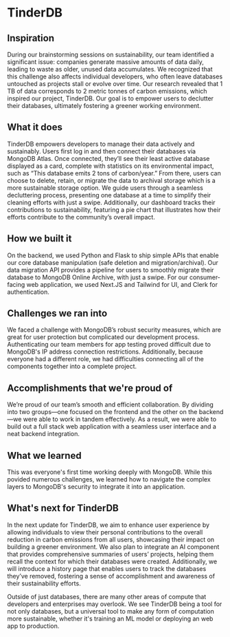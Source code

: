 # TinderDB

## Inspiration
During our brainstorming sessions on sustainability, our team identified a significant issue: companies generate massive amounts of data daily, leading to waste as older, unused data accumulates. We recognized that this challenge also affects individual developers, who often leave databases untouched as projects stall or evolve over time. Our research revealed that 1 TB of data corresponds to 2 metric tonnes of carbon emissions, which inspired our project, TinderDB. Our goal is to empower users to declutter their databases, ultimately fostering a greener working environment.
## What it does
TinderDB empowers developers to manage their data actively and sustainably. Users first log in and then connect their databases via MongoDB Atlas. Once connected, they’ll see their least active database displayed as a card, complete with statistics on its environmental impact, such as “This database emits 2 tons of carbon/year.” From there, users can choose to delete, retain, or migrate the data to archival storage which is a more sustainable storage option. We guide users through a seamless decluttering process, presenting one database at a time to simplify their cleaning efforts with just a swipe. Additionally, our dashboard tracks their contributions to sustainability, featuring a pie chart that illustrates how their efforts contribute to the community’s overall impact.
## How we built it
On the backend, we used Python and Flask to ship simple APIs that enable our core database manipulation (safe deletion and migration/archival). Our data migration API provides a pipeline for users to smoothly migrate their database to MongoDB Online Archive, with just a swipe. For our consumer-facing web application, we used Next.JS and Tailwind for UI, and Clerk for authentication. 
## Challenges we ran into
We faced a challenge with MongoDB’s robust security measures, which are great for user protection but complicated our development process. Authenticating our team members for app testing proved difficult due to MongoDB's IP address connection restrictions. Additionally, because everyone had a different role, we had difficulties connecting all of the components together into a complete project.  
## Accomplishments that we're proud of
We’re proud of our team’s smooth and efficient collaboration.  By dividing into two groups—one focused on the frontend and the other on the backend—we were able to work in tandem effectively. As a result, we were able to build out a full stack web application with a seamless user interface and a neat backend integration.
## What we learned
This was everyone's first time working deeply with MongoDB. While this povided numerous challenges, we learned how to navigate the complex layers to MongoDB's security to integrate it into an application.  

## What's next for TinderDB
In the next update for TinderDB, we aim to enhance user experience by allowing individuals to view their personal contributions to the overall reduction in carbon emissions from all users, showcasing their impact on building a greener environment. We also plan to integrate an AI component that provides comprehensive summaries of users’ projects, helping them recall the context for which their databases were created. Additionally, we will introduce a history page that enables users to track the databases they’ve removed, fostering a sense of accomplishment and awareness of their sustainability efforts.

Outside of just databases, there are many other areas of compute that developers and enterprises may overlook. We see TinderDB being a tool for not only databases, but a universal tool to make any form of computation more sustainable, whether it's training an ML model or deploying an web app to production. 
